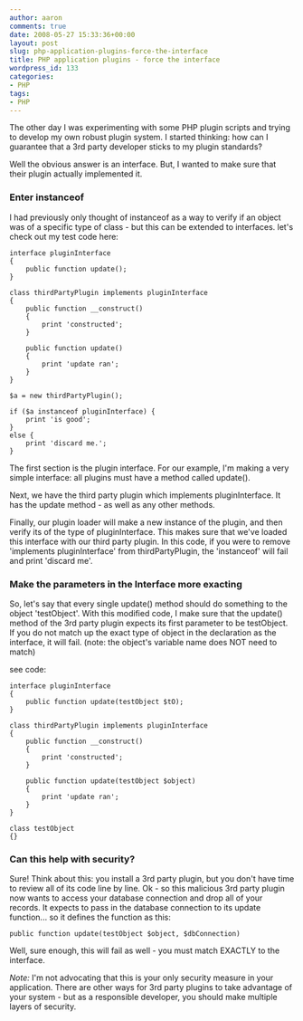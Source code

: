 ```yaml
---
author: aaron
comments: true
date: 2008-05-27 15:33:36+00:00
layout: post
slug: php-application-plugins-force-the-interface
title: PHP application plugins - force the interface
wordpress_id: 133
categories:
- PHP
tags:
- PHP
---
```


The other day I was experimenting with some PHP plugin scripts and trying to develop my own robust plugin system.  I started thinking: how can I guarantee that a 3rd party developer sticks to my plugin standards?

Well the obvious answer is an interface.  But, I wanted to make sure that their plugin actually implemented it.



### Enter instanceof



I had previously only thought of instanceof as a way to verify if an object was of a specific type of class - but this can be extended to interfaces.  let's check out my test code here:


    
    
    interface pluginInterface
    {
        public function update();
    }
    
    class thirdPartyPlugin implements pluginInterface
    {
        public function __construct()
        {
            print 'constructed';
        }
    
        public function update()
        {
            print 'update ran';
        }
    }
    
    $a = new thirdPartyPlugin();
    
    if ($a instanceof pluginInterface) {
        print 'is good';
    }
    else {
        print 'discard me.';
    }
    



The first section is the plugin interface.  For our example, I'm making a very simple interface: all plugins must have a method called update().

Next, we have the third party plugin which implements pluginInterface.  It has the update method - as well as any other methods.

Finally, our plugin loader will make a new instance of the plugin, and then verify its of the type of pluginInterface.  This makes sure that we've loaded this interface with our third party plugin.  In this code, if you were to remove 'implements pluginInterface' from thirdPartyPlugin, the 'instanceof' will fail and print 'discard me'.



### Make the parameters in the Interface more exacting


So, let's say that every single update() method should do something to the object 'testObject'.  With this modified code, I make sure that the update() method of the 3rd party plugin expects its first parameter to be testObject.  If you do not match up the exact type of object in the declaration as the interface, it will fail. (note: the object's variable name does NOT need to match)

see code:


    
    
    interface pluginInterface
    {
        public function update(testObject $tO);
    }
    
    class thirdPartyPlugin implements pluginInterface
    {
        public function __construct()
        {
            print 'constructed';
        }
    
        public function update(testObject $object)
        {
            print 'update ran';
        }
    }
    
    class testObject
    {}
    






### Can this help with security?


Sure!  Think about this:  you install a 3rd party plugin, but you don't have time to review all of its code line by line.  Ok - so this malicious 3rd party plugin now wants to access your database connection and drop all of your records.   It expects to pass in the database connection to its update function... so it defines the function as this:


    
    
    public function update(testObject $object, $dbConnection)
    



Well, sure enough, this will fail as well - you must match EXACTLY to the interface.

_Note:_ I'm not advocating that this is your only security measure in your application.  There are other ways for 3rd party plugins to take advantage of your system - but as a responsible developer, you should make multiple layers of security.
